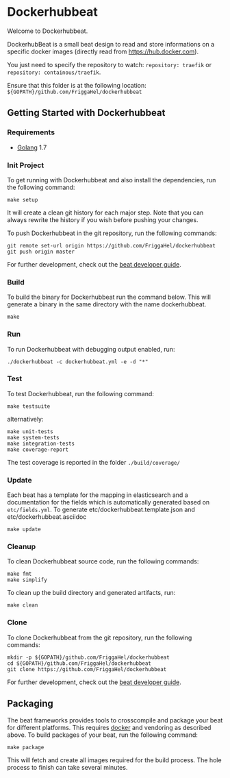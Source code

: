 # Dockerhubbeat

Welcome to Dockerhubbeat.

DockerhubBeat is a small beat design to read and store informations on a specific docker images (directly read from https://hub.docker.com).

You just need to specify the repository to watch: `repository: traefik` or `repository: containous/traefik`.

Ensure that this folder is at the following location:
`${GOPATH}/github.com/FriggaHel/dockerhubbeat`

## Getting Started with Dockerhubbeat

### Requirements

* [Golang](https://golang.org/dl/) 1.7

### Init Project
To get running with Dockerhubbeat and also install the
dependencies, run the following command:

```
make setup
```

It will create a clean git history for each major step. Note that you can always rewrite the history if you wish before pushing your changes.

To push Dockerhubbeat in the git repository, run the following commands:

```
git remote set-url origin https://github.com/FriggaHel/dockerhubbeat
git push origin master
```

For further development, check out the [beat developer guide](https://www.elastic.co/guide/en/beats/libbeat/current/new-beat.html).

### Build

To build the binary for Dockerhubbeat run the command below. This will generate a binary
in the same directory with the name dockerhubbeat.

```
make
```


### Run

To run Dockerhubbeat with debugging output enabled, run:

```
./dockerhubbeat -c dockerhubbeat.yml -e -d "*"
```


### Test

To test Dockerhubbeat, run the following command:

```
make testsuite
```

alternatively:
```
make unit-tests
make system-tests
make integration-tests
make coverage-report
```

The test coverage is reported in the folder `./build/coverage/`

### Update

Each beat has a template for the mapping in elasticsearch and a documentation for the fields
which is automatically generated based on `etc/fields.yml`.
To generate etc/dockerhubbeat.template.json and etc/dockerhubbeat.asciidoc

```
make update
```


### Cleanup

To clean  Dockerhubbeat source code, run the following commands:

```
make fmt
make simplify
```

To clean up the build directory and generated artifacts, run:

```
make clean
```


### Clone

To clone Dockerhubbeat from the git repository, run the following commands:

```
mkdir -p ${GOPATH}/github.com/FriggaHel/dockerhubbeat
cd ${GOPATH}/github.com/FriggaHel/dockerhubbeat
git clone https://github.com/FriggaHel/dockerhubbeat
```


For further development, check out the [beat developer guide](https://www.elastic.co/guide/en/beats/libbeat/current/new-beat.html).


## Packaging

The beat frameworks provides tools to crosscompile and package your beat for different platforms. This requires [docker](https://www.docker.com/) and vendoring as described above. To build packages of your beat, run the following command:

```
make package
```

This will fetch and create all images required for the build process. The hole process to finish can take several minutes.
